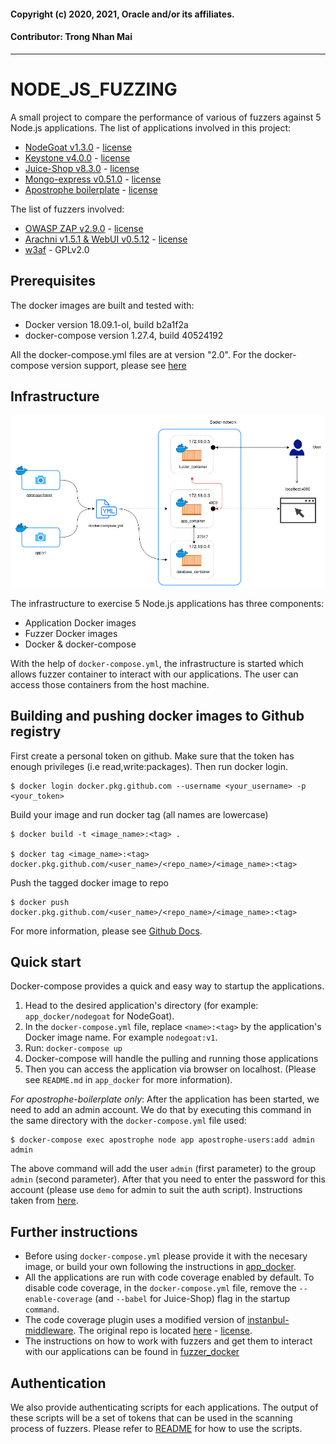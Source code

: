 #### Copyright (c) 2020, 2021, Oracle and/or its affiliates.
#### Contributor: Trong Nhan Mai
---

# NODE_JS_FUZZING
A small project to compare the performance of various of fuzzers against 5 Node.js applications. The list of applications involved in this project:

- [NodeGoat v1.3.0](https://github.com/OWASP/NodeGoat/tree/v1.3) - [license](https://github.com/OWASP/NodeGoat/blob/v1.3/LICENSE)
- [Keystone v4.0.0](https://github.com/keystonejs/keystone-classic/tree/v4.0.0) - [license](https://github.com/keystonejs/keystone-classic/blob/v4.0.0/LICENSE)
- [Juice-Shop v8.3.0](https://github.com/bkimminich/juice-shop/tree/v8.3.0) - [license](https://github.com/bkimminich/juice-shop/blob/v8.3.0/LICENSE)
- [Mongo-express v0.51.0](https://github.com/mongo-express/mongo-express/tree/v0.51.0) - [license](https://github.com/mongo-express/mongo-express/tree/v0.51.0#license)
- [Apostrophe boilerplate](https://github.com/apostrophecms/apostrophe-boilerplate) - [license](https://github.com/apostrophecms/apostrophe-boilerplate/blob/main/LICENSE)

The list of fuzzers involved:
- [OWASP ZAP v2.9.0](https://github.com/zaproxy/zaproxy/tree/v2.9.0) - [license](https://github.com/zaproxy/zaproxy/blob/v2.9.0/LICENSE)
- [Arachni v1.5.1 & WebUI v0.5.12](https://github.com/Arachni/arachni/tree/v1.5.1) - [license](https://github.com/Arachni/arachni/blob/v1.5.1/LICENSE.md)
- [w3af](https://github.com/andresriancho/w3af) - GPLv2.0

## Prerequisites
The docker images are built and tested with:
- Docker version 18.09.1-ol, build b2a1f2a
- docker-compose version 1.27.4, build 40524192

All the docker-compose.yml files are at version "2.0". 
For the docker-compose version support, please see [here](https://docs.docker.com/compose/compose-file/compose-versioning/#version-2)

## Infrastructure
![Infrastructure using Docker containers](./full_infrastructure.jpg)

The infrastructure to exercise 5 Node.js applications has three components:
- Application Docker images
- Fuzzer Docker images
- Docker & docker-compose

With the help of `docker-compose.yml`, the infrastructure is started which allows fuzzer container to interact with our applications. The user can access those containers from the host machine.

## Building and pushing docker images to Github registry
First create a personal token on github. Make sure that the token has enough privileges (i.e read,write:packages). Then run docker login.

```
$ docker login docker.pkg.github.com --username <your_username> -p <your_token>
```

Build your image and run docker tag (all names are lowercase)
```
$ docker build -t <image_name>:<tag> .

$ docker tag <image_name>:<tag> docker.pkg.github.com/<user_name>/<repo_name>/<image_name>:<tag>
```

Push the tagged docker image to repo
```
$ docker push docker.pkg.github.com/<user_name>/<repo_name>/<image_name>:<tag>
```

For more information, please see [Github Docs](https://docs.github.com/en/free-pro-team@latest/packages/guides/configuring-docker-for-use-with-github-packages).

## Quick start
Docker-compose provides a quick and easy way to startup the applications.
1. Head to the desired application's directory (for example: `app_docker/nodegoat` for NodeGoat).
2. In the `docker-compose.yml` file, replace `<name>:<tag>` by the application's Docker image name. For example `nodegoat:v1`.
3. Run: `docker-compose up`
4. Docker-compose will handle the pulling and running those applications
5. Then you can access the application via browser on localhost. (Please see `README.md` in `app_docker` for more information).

*For apostrophe-boilerplate only*:
After the application has been started, we need to add an admin account. We do that by executing this command in the same directory with the `docker-compose.yml` file used:
```
$ docker-compose exec apostrophe node app apostrophe-users:add admin admin
``` 
The above command will add the user `admin` (first parameter) to the group `admin` (second parameter). After that you need to enter the password for this account (please use `demo` for admin to suit the auth script). Instructions taken from [here](https://github.com/apostrophecms/apostrophe-boilerplate#getting-started-with-docker).

## Further instructions
- Before using `docker-compose.yml` please provide it with the necesary image, or build your own following the instructions in [app_docker](app_docker/). 
- All the applications are run with code coverage enabled by default. To disable code coverage, in the `docker-compose.yml` file, remove the `--enable-coverage` (and `--babel` for Juice-Shop) flag in the startup `command`.
- The code coverage plugin uses a modified version of [instanbul-middleware](https://github.com/skyworld42/istanbul-middleware). The original repo is located [here](https://github.com/gotwarlost/istanbul-middleware) - [license](https://github.com/gotwarlost/istanbul-middleware/blob/master/LICENSE). 
- The instructions on how to work with fuzzers and get them to interact with our applications can be found in [fuzzer_docker](fuzzer_docker/)

## Authentication
We also provide authenticating scripts for each applications. The output of these scripts will be a set of tokens that can be used in the scanning process of fuzzers. Please refer to [README](auth/README.md) for how to use the scripts.